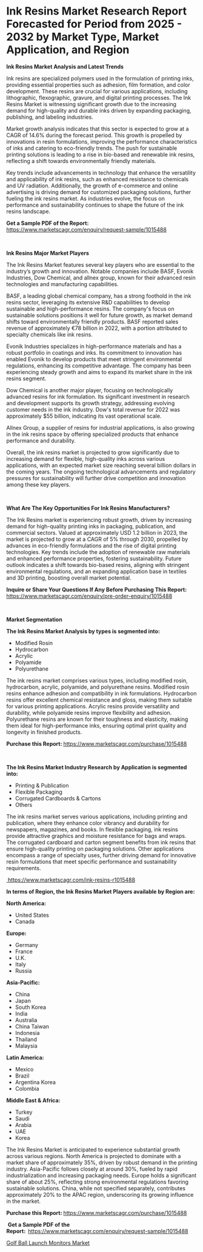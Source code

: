 <p><h1>Ink Resins Market Research Report Forecasted for Period from 2025 -  2032 by Market Type, Market Application, and Region</h1></p><p><strong>Ink Resins Market Analysis and Latest Trends</strong></p>
<p><p>Ink resins are specialized polymers used in the formulation of printing inks, providing essential properties such as adhesion, film formation, and color development. These resins are crucial for various applications, including lithographic, flexographic, gravure, and digital printing processes. The Ink Resins Market is witnessing significant growth due to the increasing demand for high-quality and durable inks driven by expanding packaging, publishing, and labeling industries.</p><p>Market growth analysis indicates that this sector is expected to grow at a CAGR of 14.6% during the forecast period. This growth is propelled by innovations in resin formulations, improving the performance characteristics of inks and catering to eco-friendly trends. The push for sustainable printing solutions is leading to a rise in bio-based and renewable ink resins, reflecting a shift towards environmentally friendly materials.</p><p>Key trends include advancements in technology that enhance the versatility and applicability of ink resins, such as enhanced resistance to chemicals and UV radiation. Additionally, the growth of e-commerce and online advertising is driving demand for customized packaging solutions, further fueling the ink resins market. As industries evolve, the focus on performance and sustainability continues to shape the future of the ink resins landscape.</p></p>
<p><strong>Get a Sample PDF of the Report:&nbsp;</strong> <a href="https://www.marketscagr.com/enquiry/request-sample/1015488?utm_campaign=3578&utm_medium=2&utm_source=Github&utm_content=ia&utm_term=01042025&utm_id=ink-resins">https://www.marketscagr.com/enquiry/request-sample/1015488</a></p>
<p>&nbsp;</p>
<p><strong>Ink Resins Major Market Players</strong></p>
<p><p>The Ink Resins Market features several key players who are essential to the industry’s growth and innovation. Notable companies include BASF, Evonik Industries, Dow Chemical, and allnex group, known for their advanced resin technologies and manufacturing capabilities.</p><p>BASF, a leading global chemical company, has a strong foothold in the ink resins sector, leveraging its extensive R&D capabilities to develop sustainable and high-performance resins. The company's focus on sustainable solutions positions it well for future growth, as market demand shifts toward environmentally friendly products. BASF reported sales revenue of approximately €78 billion in 2022, with a portion attributed to specialty chemicals like ink resins.</p><p>Evonik Industries specializes in high-performance materials and has a robust portfolio in coatings and inks. Its commitment to innovation has enabled Evonik to develop products that meet stringent environmental regulations, enhancing its competitive advantage. The company has been experiencing steady growth and aims to expand its market share in the ink resins segment.</p><p>Dow Chemical is another major player, focusing on technologically advanced resins for ink formulation. Its significant investment in research and development supports its growth strategy, addressing evolving customer needs in the ink industry. Dow's total revenue for 2022 was approximately $55 billion, indicating its vast operational scale.</p><p>Allnex Group, a supplier of resins for industrial applications, is also growing in the ink resins space by offering specialized products that enhance performance and durability. </p><p>Overall, the ink resins market is projected to grow significantly due to increasing demand for flexible, high-quality inks across various applications, with an expected market size reaching several billion dollars in the coming years. The ongoing technological advancements and regulatory pressures for sustainability will further drive competition and innovation among these key players.</p></p>
<p>&nbsp;</p>
<p><strong>What Are The Key Opportunities For Ink Resins Manufacturers?</strong></p>
<p><p>The Ink Resins market is experiencing robust growth, driven by increasing demand for high-quality printing inks in packaging, publication, and commercial sectors. Valued at approximately USD 1.2 billion in 2023, the market is projected to grow at a CAGR of 5% through 2030, propelled by advances in eco-friendly formulations and the rise of digital printing technologies. Key trends include the adoption of renewable raw materials and enhanced performance properties, fostering sustainability. Future outlook indicates a shift towards bio-based resins, aligning with stringent environmental regulations, and an expanding application base in textiles and 3D printing, boosting overall market potential.</p></p>
<p><strong>Inquire or Share Your Questions If Any Before Purchasing This Report:</strong> <a href="https://www.marketscagr.com/enquiry/pre-order-enquiry/1015488?utm_campaign=3578&utm_medium=2&utm_source=Github&utm_content=ia&utm_term=01042025&utm_id=ink-resins">https://www.marketscagr.com/enquiry/pre-order-enquiry/1015488</a></p>
<p>&nbsp;</p>
<p><strong>Market Segmentation</strong></p>
<p><strong>The Ink Resins Market Analysis by types is segmented into:</strong></p>
<p><ul><li>Modified Rosin</li><li>Hydrocarbon</li><li>Acrylic</li><li>Polyamide</li><li>Polyurethane</li></ul></p>
<p><p>The ink resins market comprises various types, including modified rosin, hydrocarbon, acrylic, polyamide, and polyurethane resins. Modified rosin resins enhance adhesion and compatibility in ink formulations. Hydrocarbon resins offer excellent chemical resistance and gloss, making them suitable for various printing applications. Acrylic resins provide versatility and durability, while polyamide resins improve flexibility and adhesion. Polyurethane resins are known for their toughness and elasticity, making them ideal for high-performance inks, ensuring optimal print quality and longevity in finished products.</p></p>
<p><strong>Purchase this Report:&nbsp;</strong><a href="https://www.marketscagr.com/purchase/1015488?utm_campaign=3578&utm_medium=2&utm_source=Github&utm_content=ia&utm_term=01042025&utm_id=ink-resins">https://www.marketscagr.com/purchase/1015488</a></p>
<p>&nbsp;</p>
<p><strong>The Ink Resins Market Industry Research by Application is segmented into:</strong></p>
<p><ul><li>Printing & Publication</li><li>Flexible Packaging</li><li>Corrugated Cardboards & Cartons</li><li>Others</li></ul></p>
<p><p>The ink resins market serves various applications, including printing and publication, where they enhance color vibrancy and durability for newspapers, magazines, and books. In flexible packaging, ink resins provide attractive graphics and moisture resistance for bags and wraps. The corrugated cardboard and carton segment benefits from ink resins that ensure high-quality printing on packaging solutions. Other applications encompass a range of specialty uses, further driving demand for innovative resin formulations that meet specific performance and sustainability requirements.</p></p>
<p><a href="https://www.marketscagr.com/ink-resins-r1015488?utm_campaign=3578&utm_medium=2&utm_source=Github&utm_content=ia&utm_term=01042025&utm_id=ink-resins">&nbsp;https://www.marketscagr.com/ink-resins-r1015488</a></p>
<p><strong>In terms of Region, the Ink Resins Market Players available by Region are:</strong></p>
<p>
    <p> <strong> North America: </strong>
        <ul>
            <li>United States</li>
            <li>Canada</li>
        </ul>
        </p> 
    <p> <strong> Europe: </strong>
        <ul>
            <li>Germany</li>
            <li>France</li>
            <li>U.K.</li>
            <li>Italy</li>
            <li>Russia</li>
        </ul>
        </p> 
    <p> <strong> Asia-Pacific: </strong>
        <ul>
            <li>China</li>
            <li>Japan</li>
            <li>South Korea</li>
            <li>India</li>
            <li>Australia</li>
            <li>China Taiwan</li>
            <li>Indonesia</li>
            <li>Thailand</li>
            <li>Malaysia</li>
        </ul>
        </p> 
    <p> <strong> Latin America: </strong>
        <ul>
            <li>Mexico</li>
            <li>Brazil</li>
            <li>Argentina Korea</li>
            <li>Colombia</li>
        </ul>
        </p> 
    <p> <strong> Middle East & Africa: </strong>
        <ul>
            <li>Turkey</li>
            <li>Saudi</li>
            <li>Arabia</li>
            <li>UAE</li>
            <li>Korea</li>
        </ul>
    </p>
    </p>
<p><p>The Ink Resins Market is anticipated to experience substantial growth across various regions. North America is projected to dominate with a market share of approximately 35%, driven by robust demand in the printing industry. Asia-Pacific follows closely at around 30%, fueled by rapid industrialization and increasing packaging needs. Europe holds a significant share of about 25%, reflecting strong environmental regulations favoring sustainable solutions. China, while not specified separately, contributes approximately 20% to the APAC region, underscoring its growing influence in the market.</p></p>
<p><strong>Purchase this Report: </strong><a href="https://www.marketscagr.com/purchase/1015488?utm_campaign=3578&utm_medium=2&utm_source=Github&utm_content=ia&utm_term=01042025&utm_id=ink-resins">https://www.marketscagr.com/purchase/1015488</a></p>
<p>&nbsp;<strong>Get a Sample PDF of the Report:&nbsp;&nbsp;</strong><a href="https://www.marketscagr.com/enquiry/request-sample/1015488?utm_campaign=3578&utm_medium=2&utm_source=Github&utm_content=ia&utm_term=01042025&utm_id=ink-resins">https://www.marketscagr.com/enquiry/request-sample/1015488</a></p>
<p><strong></strong></p>
<p><p><a href="https://github.com/storcweithzg/Market-Research-Report-List-1/blob/main/golf-ball-launch-monitors-market.md?utm_campaign=3578&utm_medium=2&utm_source=Github&utm_content=ia&utm_term=01042025&utm_id=ink-resins">Golf Ball Launch Monitors Market</a></p></p>